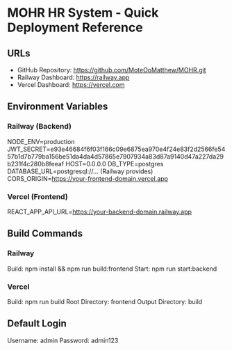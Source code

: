 # MOHR HR System - Quick Deployment Reference

## URLs
- GitHub Repository: https://github.com/MoteOoMatthew/MOHR.git
- Railway Dashboard: https://railway.app
- Vercel Dashboard: https://vercel.com

## Environment Variables

### Railway (Backend)
NODE_ENV=production
JWT_SECRET=e93e46684f6f03f166c09e6875ea970e4f24e83f2d2566fe5457b1d7b779ba156be51da4da4d57865e7907934a83d87a9140d47a227da29b231f4c280b8feeaf
HOST=0.0.0.0
DB_TYPE=postgres
DATABASE_URL=postgresql://... (Railway provides)
CORS_ORIGIN=https://your-frontend-domain.vercel.app

### Vercel (Frontend)
REACT_APP_API_URL=https://your-backend-domain.railway.app

## Build Commands

### Railway
Build: npm install && npm run build:frontend
Start: npm run start:backend

### Vercel
Build: npm run build
Root Directory: frontend
Output Directory: build

## Default Login
Username: admin
Password: admin123

